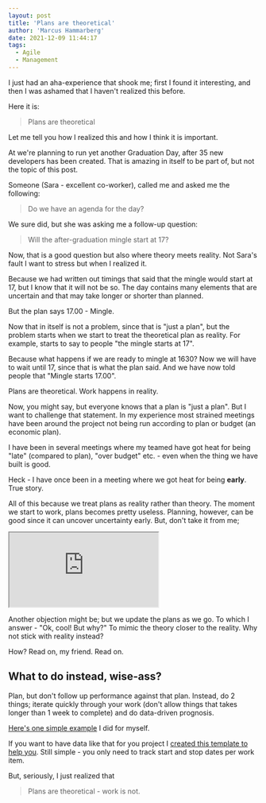 ```yaml
---
layout: post
title: 'Plans are theoretical'
author: 'Marcus Hammarberg'
date: 2021-12-09 11:44:17
tags:
  - Agile
  - Management
---
```


I just had an aha-experience that shook me; first I found it interesting, and then I was ashamed that I haven't realized this before.

Here it is:

> Plans are theoretical

Let me tell you how I realized this and how I think it is important.

<a name='more'></a>

At [</salt>](https://salt.dev) we're planning to run yet another Graduation Day, after 35 new developers has been created. That is amazing in itself to be part of, but not the topic of this post.

Someone (Sara - excellent co-worker), called me and asked me the following:

> Do we have an agenda for the day?

We sure did, but she was asking me a follow-up question:

> Will the after-graduation mingle start at 17?

Now, that is a good question but also where theory meets reality. Not Sara's fault I want to stress but when I realized it.

Because we had written out timings that said that the mingle would start at 17, but I know that it will not be so. The day contains many elements that are uncertain and that may take longer or shorter than planned.

But the plan says 17.00 - Mingle.

Now that in itself is not a problem, since that is "just a plan", but the problem starts when we start to treat the theoretical plan as reality. For example, starts to say to people "the mingle starts at 17".

Because what happens if we are ready to mingle at 1630? Now we will have to wait until 17, since that is what the plan said. And we have now told people that "Mingle starts 17.00".

Plans are theoretical. Work happens in reality.

Now, you might say, but everyone knows that a plan is "just a plan". But I want to challenge that statement. In my experience most strained meetings have been around the project not being run according to plan or budget (an economic plan).

I have been in several meetings where my teamed have got heat for being "late" (compared to plan), "over budget" etc. - even when the thing we have built is good.

Heck - I have once been in a meeting where we got heat for being **early**. True story.

All of this because we treat plans as reality rather than theory. The moment we start to work, plans becomes pretty useless. Planning, however, can be good since it can uncover uncertainty early. But, don't take it from me;

<iframe src="https://www.brainyquote.com/quotes/dwight_d_eisenhower_164720"></iframe>

Another objection might be; but we update the plans as we go. To which I answer - "Ok, cool! But why?" To mimic the theory closer to the reality. Why not stick with reality instead?

How? Read on, my friend. Read on.

## What to do instead, wise-ass?

Plan, but don't follow up performance against that plan. Instead, do 2 things; iterate quickly through your work (don't allow things that takes longer than 1 week to complete) and do data-driven prognosis.

[Here's one simple example](https://www.marcusoft.net/2021/10/a-data-driven-prognosis-report.html) I did for myself.

If you want to have data like that for you project I [created this template to help you](http://www.marcusoft.net/2019/03/kanbanstats-an-average-improvement.html). Still simple - you only need to track start and stop dates per work item.

But, seriously, I just realized that

> Plans are theoretical - work is not.
